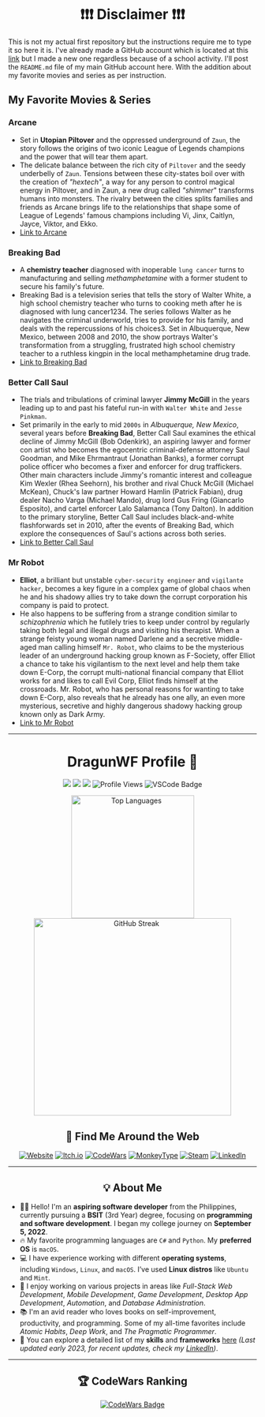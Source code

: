 <h1 align="center">❗❗❗ Disclaimer ❗❗❗</h1>

This is not my actual first repository but the instructions require me to type it so here it is. I've already made a GitHub account which is located at this [link](https://github.com/DragunWF) but I made a new one regardless because of a school activity. I'll post the `README.md` file of my main GitHub account here. With the addition about my favorite movies and series as per instruction.

## My Favorite Movies & Series

### Arcane

- Set in **Utopian Piltover** and the oppressed underground of `Zaun`, the story follows the origins of two iconic League of Legends champions and the power that will tear them apart.
- The delicate balance between the rich city of `Piltover` and the seedy underbelly of `Zaun`. Tensions between these city-states boil over with the creation of _"hextech"_, a way for any person to control magical energy in Piltover, and in Zaun, a new drug called _"shimmer_" transforms humans into monsters. The rivalry between the cities splits families and friends as Arcane brings life to the relationships that shape some of League of Legends' famous champions including Vi, Jinx, Caitlyn, Jayce, Viktor, and Ekko.
- [Link to Arcane](https://www.bing.com/ck/a?!&&p=75fb38621f8b560268a5eb30d859dc37427baea1dae9268680d8550e02909979JmltdHM9MTczMTI4MzIwMA&ptn=3&ver=2&hsh=4&fclid=0a5cde91-ad15-6b02-18a0-cba5ac9c6ae4&psq=arcane&u=a1aHR0cHM6Ly93d3cuaW1kYi5jb20vdGl0bGUvdHQxMTEyNjk5NC8&ntb=1)

### Breaking Bad

- A **chemistry teacher** diagnosed with inoperable `lung cancer` turns to manufacturing and selling _methamphetamine_ with a former student to secure his family's future.
- Breaking Bad is a television series that tells the story of Walter White, a high school chemistry teacher who turns to cooking meth after he is diagnosed with lung cancer1234. The series follows Walter as he navigates the criminal underworld, tries to provide for his family, and deals with the repercussions of his choices3. Set in Albuquerque, New Mexico, between 2008 and 2010, the show portrays Walter's transformation from a struggling, frustrated high school chemistry teacher to a ruthless kingpin in the local methamphetamine drug trade.
- [Link to Breaking Bad](https://www.bing.com/ck/a?!&&p=1fb868be37bb3404536ad1cc207bf57fa8d13284d48d9a7cb7c5be7d21e1bbbcJmltdHM9MTczMTI4MzIwMA&ptn=3&ver=2&hsh=4&fclid=0a5cde91-ad15-6b02-18a0-cba5ac9c6ae4&psq=breaking+bad&u=a1aHR0cHM6Ly93d3cuaW1kYi5jb20vdGl0bGUvdHQwOTAzNzQ3Lw&ntb=1)

### Better Call Saul

- The trials and tribulations of criminal lawyer **Jimmy McGill** in the years leading up to and past his fateful run-in with `Walter White` and `Jesse Pinkman`.
- Set primarily in the early to mid `2000s` in _Albuquerque, New Mexico_, several years before **Breaking Bad**, Better Call Saul examines the ethical decline of Jimmy McGill (Bob Odenkirk), an aspiring lawyer and former con artist who becomes the egocentric criminal-defense attorney Saul Goodman, and Mike Ehrmantraut (Jonathan Banks), a former corrupt police officer who becomes a fixer and enforcer for drug traffickers. Other main characters include Jimmy's romantic interest and colleague Kim Wexler (Rhea Seehorn), his brother and rival Chuck McGill (Michael McKean), Chuck's law partner Howard Hamlin (Patrick Fabian), drug dealer Nacho Varga (Michael Mando), drug lord Gus Fring (Giancarlo Esposito), and cartel enforcer Lalo Salamanca (Tony Dalton). In addition to the primary storyline, Better Call Saul includes black-and-white flashforwards set in 2010, after the events of Breaking Bad, which explore the consequences of Saul's actions across both series.
- [Link to Better Call Saul](https://www.bing.com/ck/a?!&&p=2fdb5f540dbadfb84e37846528448799372c8f243bc6cd3231da5d1a08b354f0JmltdHM9MTczMTI4MzIwMA&ptn=3&ver=2&hsh=4&fclid=0a5cde91-ad15-6b02-18a0-cba5ac9c6ae4&psq=better+call+sual&u=a1aHR0cHM6Ly93d3cuaW1kYi5jb20vdGl0bGUvdHQzMDMyNDc2Lw&ntb=1)

### Mr Robot

- **Elliot**, a brilliant but unstable `cyber-security engineer` and `vigilante hacker`, becomes a key figure in a complex game of global chaos when he and his shadowy allies try to take down the corrupt corporation his company is paid to protect.
- He also happens to be suffering from a strange condition similar to _schizophrenia_ which he futilely tries to keep under control by regularly taking both legal and illegal drugs and visiting his therapist. When a strange feisty young woman named Darlene and a secretive middle-aged man calling himself `Mr. Robot`, who claims to be the mysterious leader of an underground hacking group known as F-Society, offer Elliot a chance to take his vigilantism to the next level and help them take down E-Corp, the corrupt multi-national financial company that Elliot works for and likes to call Evil Corp, Elliot finds himself at the crossroads. Mr. Robot, who has personal reasons for wanting to take down E-Corp, also reveals that he already has one ally, an even more mysterious, secretive and highly dangerous shadowy hacking group known only as Dark Army.
- [Link to Mr Robot](https://www.bing.com/ck/a?!&&p=9aba58bbcf5689c4a02b74eb25c99c5d970efa7a81da7d37565adef1d44f52eeJmltdHM9MTczMTI4MzIwMA&ptn=3&ver=2&hsh=4&fclid=0a5cde91-ad15-6b02-18a0-cba5ac9c6ae4&psq=Mr+Robot&u=a1aHR0cHM6Ly93d3cuaW1kYi5jb20vdGl0bGUvdHQ0MTU4MTEwLw&ntb=1)

---

<h1 align="center">DragunWF Profile 👋</h1>

<p align="center">
  <img src="https://img.shields.io/badge/OS-Windows-informational?style=flat-square&logo=Windows&logoColor=white">
  <img src="https://img.shields.io/badge/OS-Linux-informational?style=flat-square&logo=linux&logoColor=white">
  <img src="https://img.shields.io/badge/OS-macOS-informational?style=flat-square&logo=apple&logoColor=white">
  <img src="https://komarev.com/ghpvc/?username=DragunWF&color=007ec6&style=flat-square" alt="Profile Views">
  <img src="https://img.shields.io/badge/Editor-VSCode-informational?style=flat-square&logo=visual-studio-code&logoColor=white" alt="VSCode Badge" />
</p>

<div align="center">
  <a href="https://github.com/anuraghazra/github-readme-stats">
    <img width="249" src="https://github-readme-stats.vercel.app/api/top-langs/?username=DragunWF&layout=compact&theme=merko&langs_count=8" alt="Top Languages" />
  </a>
  <a href="https://github.com/DenverCoder1/github-readme-streak-stats">
    <img width="400" src="https://github-readme-streak-stats.herokuapp.com/?user=DragunWF&theme=merko" alt="GitHub Streak" />
  </a>
</div>

<h2 align="center">🔗 Find Me Around the Web</h2>

<p align="center">
  <a href="https://dragunwf.onrender.com/" target="_blank"><img src="https://img.shields.io/badge/Personal%20Website-4285F4?style=flat-square&logo=Google-Chrome&logoColor=white" alt="Website"></a>
  <a href="https://dragunwf.itch.io/" target="_blank"><img src="https://img.shields.io/badge/Itch.io-EF4444?style=flat-square&logo=itch.io&logoColor=white" alt="Itch.io"></a>
  <a href="https://www.codewars.com/users/DragunWF" target="_blank"><img src="https://img.shields.io/badge/CodeWars-B1361E?style=flat-square&logo=codewars&logoColor=white" alt="CodeWars"></a>
  <a href="https://monkeytype.com/profile/DragunWF" target="_blank"><img src="https://img.shields.io/badge/MonkeyType-FF4500?style=flat-square&logo=monkeytype&logoColor=white" alt="MonkeyType"></a>
  <a href="https://steamcommunity.com/id/dragunwf/" target="_blank"><img src="https://img.shields.io/badge/Steam-000000?style=flat-square&logo=steam&logoColor=white" alt="Steam"></a>
  <a href="https://www.linkedin.com/in/marc-plarisan" target="_blank"><img src="https://img.shields.io/badge/LinkedIn-0A66C2?style=flat-square&logo=linkedin&logoColor=white" alt="LinkedIn"></a>
</p>

---

<h2 align="center">💡 About Me</h2>

- 👨‍💻 Hello! I'm an **aspiring software developer** from the Philippines, currently pursuing a **BSIT** (3rd Year) degree, focusing on **programming and software development**. I began my college journey on **September 5, 2022**.
- 🔥 My favorite programming languages are `C#` and `Python`. My **preferred OS** is `macOS`.
- 💻 I have experience working with different **operating systems**, including `Windows`, `Linux`, and `macOS`. I’ve used **Linux distros** like `Ubuntu` and `Mint`.
- 👾 I enjoy working on various projects in areas like *Full-Stack Web Development*, *Mobile Development*, *Game Development*, *Desktop App Development*, *Automation*, and *Database Administration*.
- 📚 I'm an avid reader who loves books on self-improvement, productivity, and programming. Some of my all-time favorites include _Atomic Habits_, _Deep Work_, and _The Pragmatic Programmer_.
- 🚀 You can explore a detailed list of my **skills** and **frameworks** [here](https://dragunwf.onrender.com/skills/more) _(Last updated early 2023, for recent updates, check my [LinkedIn](https://www.linkedin.com/in/marc-plarisan/))_.

---

<h2 align="center">🏆 CodeWars Ranking</h2>

<p align="center">
  <a href="https://www.codewars.com/users/DragunWF">
    <img src="https://www.codewars.com/users/DragunWF/badges/large" alt="CodeWars Badge" />
  </a>
</p>
